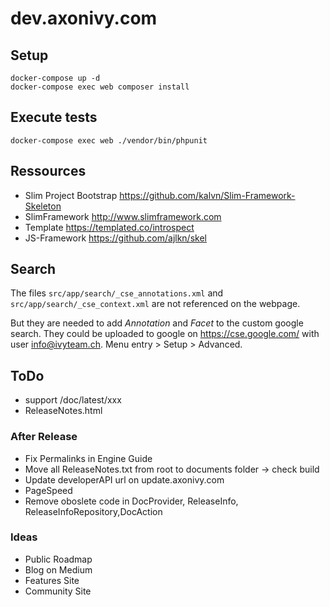 # dev.axonivy.com

## Setup
	docker-compose up -d
	docker-compose exec web composer install

## Execute tests
	docker-compose exec web ./vendor/bin/phpunit

## Ressources
* Slim Project Bootstrap <https://github.com/kalvn/Slim-Framework-Skeleton>
* SlimFramework <http://www.slimframework.com>
* Template <https://templated.co/introspect>
* JS-Framework <https://github.com/ajlkn/skel>

## Search
The files `src/app/search/_cse_annotations.xml` and `src/app/search/_cse_context.xml` are not referenced on the webpage.

But they are needed to add _Annotation_ and _Facet_  to the custom google search.
They could be uploaded to google on <https://cse.google.com/> with user info@ivyteam.ch.
Menu entry > Setup > Advanced.

## ToDo
* support /doc/latest/xxx
* ReleaseNotes.html

### After Release
* Fix Permalinks in Engine Guide
* Move all ReleaseNotes.txt from root to documents folder -> check build
* Update developerAPI url on update.axonivy.com
* PageSpeed
* Remove oboslete code in DocProvider, ReleaseInfo, ReleaseInfoRepository,DocAction

### Ideas
* Public Roadmap
* Blog on Medium
* Features Site
* Community Site
